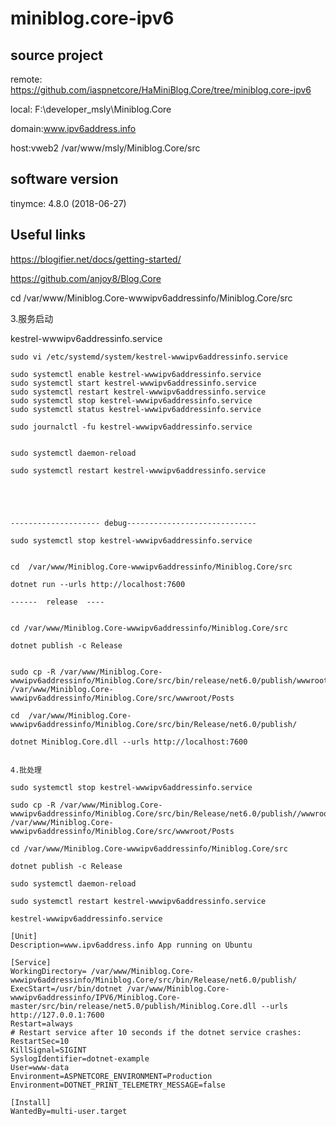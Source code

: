 # miniblog.core-ipv6


## source project

remote: https://github.com/iaspnetcore/HaMiniBlog.Core/tree/miniblog.core-ipv6

local:  F:\developer_msly\Miniblog.Core

domain:www.ipv6address.info

host:vweb2 /var/www/msly/Miniblog.Core/src

## software version

tinymce: 4.8.0 (2018-06-27)


## Useful links

https://blogifier.net/docs/getting-started/

https://github.com/anjoy8/Blog.Core

cd /var/www/Miniblog.Core-wwwipv6addressinfo/Miniblog.Core/src

3.服务启动

kestrel-wwwipv6addressinfo.service

~~~
sudo vi /etc/systemd/system/kestrel-wwwipv6addressinfo.service

sudo systemctl enable kestrel-wwwipv6addressinfo.service
sudo systemctl start kestrel-wwwipv6addressinfo.service
sudo systemctl restart kestrel-wwwipv6addressinfo.service
sudo systemctl stop kestrel-wwwipv6addressinfo.service
sudo systemctl status kestrel-wwwipv6addressinfo.service

sudo journalctl -fu kestrel-wwwipv6addressinfo.service


sudo systemctl daemon-reload 

sudo systemctl restart kestrel-wwwipv6addressinfo.service





-------------------- debug-----------------------------

sudo systemctl stop kestrel-wwwipv6addressinfo.service


cd  /var/www/Miniblog.Core-wwwipv6addressinfo/Miniblog.Core/src

dotnet run --urls http://localhost:7600

------  release  ----


cd /var/www/Miniblog.Core-wwwipv6addressinfo/Miniblog.Core/src

dotnet publish -c Release


sudo cp -R /var/www/Miniblog.Core-wwwipv6addressinfo/Miniblog.Core/src/bin/release/net6.0/publish/wwwroot/Posts/* /var/www/Miniblog.Core-wwwipv6addressinfo/Miniblog.Core/src/wwwroot/Posts

cd  /var/www/Miniblog.Core-wwwipv6addressinfo/Miniblog.Core/src/bin/Release/net6.0/publish/

dotnet Miniblog.Core.dll --urls http://localhost:7600


4.批处理

sudo systemctl stop kestrel-wwwipv6addressinfo.service

sudo cp -R /var/www/Miniblog.Core-wwwipv6addressinfo/Miniblog.Core/src/bin/Release/net6.0/publish//wwwroot/Posts/* /var/www/Miniblog.Core-wwwipv6addressinfo/Miniblog.Core/src/wwwroot/Posts

cd /var/www/Miniblog.Core-wwwipv6addressinfo/Miniblog.Core/src

dotnet publish -c Release

sudo systemctl daemon-reload 

sudo systemctl restart kestrel-wwwipv6addressinfo.service

~~~


~~~
kestrel-wwwipv6addressinfo.service

[Unit]
Description=www.ipv6address.info App running on Ubuntu

[Service]
WorkingDirectory= /var/www/Miniblog.Core-wwwipv6addressinfo/Miniblog.Core/src/bin/Release/net6.0/publish/
ExecStart=/usr/bin/dotnet /var/www/Miniblog.Core-wwwipv6addressinfo/IPV6/Miniblog.Core-master/src/bin/release/net5.0/publish/Miniblog.Core.dll --urls http://127.0.0.1:7600
Restart=always
# Restart service after 10 seconds if the dotnet service crashes:
RestartSec=10
KillSignal=SIGINT
SyslogIdentifier=dotnet-example
User=www-data
Environment=ASPNETCORE_ENVIRONMENT=Production
Environment=DOTNET_PRINT_TELEMETRY_MESSAGE=false

[Install]
WantedBy=multi-user.target



~~~